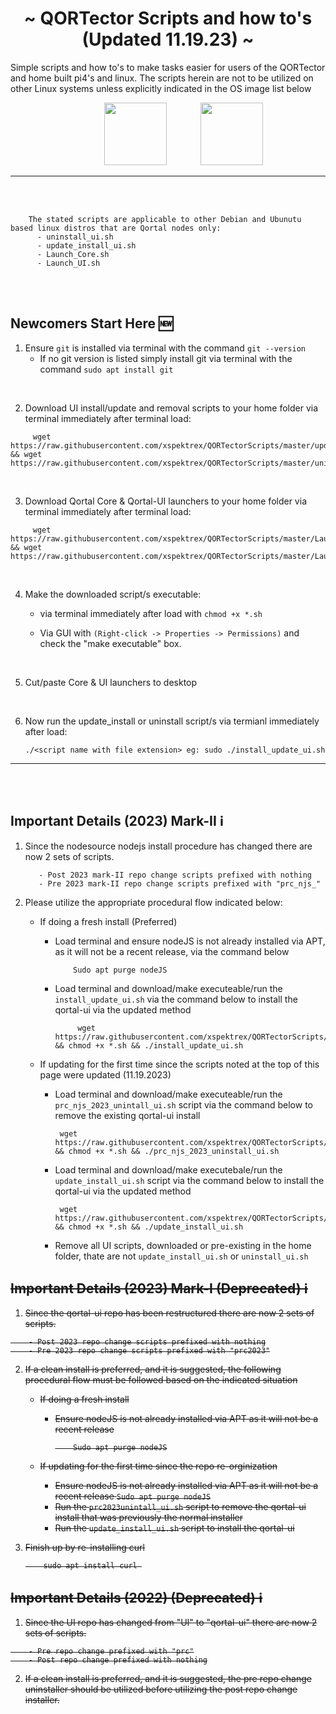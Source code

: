 
<h1 align="center">
~ QORTector Scripts and how to's (Updated 11.19.23) ~
</h1>

<p>
Simple scripts and how to's to make tasks easier for users of the QORTector and home built pi4's and linux.
The scripts herein are not to be utilized on other Linux systems unless explicitly indicated in the OS image list below
</p>
<p align="center">
<img src="https://seeklogo.com/images/D/debian-logo-0BECE23D11-seeklogo.com.png" width="100" hspace="50" />
<img src="https://seeklogo.com/images/U/ubuntu-logo-7F6533BEF8-seeklogo.com.png" width="100" />
</p>

---
<br><br>
```
    The stated scripts are applicable to other Debian and Ubunutu based linux distros that are Qortal nodes only:
      - uninstall_ui.sh
      - update_install_ui.sh
      - Launch_Core.sh
      - Launch_UI.sh
```
<br><br>
## Newcomers Start Here 🆕

1. Ensure `git` is installed via terminal with the command `git --version`
    - If no git version is listed simply install git via terminal with the command `sudo apt install git`
      
<br>

2. Download UI install/update and removal scripts to your home folder via terminal immediately after terminal load:
```
     wget https://raw.githubusercontent.com/xspektrex/QORTectorScripts/master/update_install_ui.sh && wget https://raw.githubusercontent.com/xspektrex/QORTectorScripts/master/uninstall_ui.sh
```
<br>

3. Download Qortal Core & Qortal-UI launchers to your home folder via terminal immediately after terminal load:
```
     wget https://raw.githubusercontent.com/xspektrex/QORTectorScripts/master/Launch_Core.sh && wget https://raw.githubusercontent.com/xspektrex/QORTectorScripts/master/Launch_UI.sh
```
<br>

4. Make the downloaded script/s executable:

    - via terminal immediately after load with  `chmod +x *.sh`

    - Via GUI with  `(Right-click -> Properties -> Permissions)` and check the "make executable" box.
<br>

5. Cut/paste Core & UI launchers to desktop
<br>

6. Now run the update_install or uninstall script/s via termianl immediately after load:
   ```
   ./<script name with file extension> eg: sudo ./install_update_ui.sh
   ```
---
<br><br>
## Important Details (2023) Mark-II ℹ️

1. Since the nodesource nodejs install procedure has changed there are now 2 sets of scripts.

    ```
       - Post 2023 mark-II repo change scripts prefixed with nothing
       - Pre 2023 mark-II repo change scripts prefixed with "prc_njs_"
    ```

3.  Please utilize the appropriate procedural flow indicated below:
    - If doing a fresh install (Preferred)
        - Load terminal and ensure nodeJS is not already installed via APT, as it will not be a recent release, via the command below
           ```
               Sudo apt purge nodeJS
           ```
       - Load terminal and download/make executeable/run the `install_update_ui.sh` via the command below to install the qortal-ui via the updated method
         ```
              wget https://raw.githubusercontent.com/xspektrex/QORTectorScripts/master/install_update_ui.sh && chmod +x *.sh && ./install_update_ui.sh
         ```
      
    - If updating for the first time since the scripts noted at the top of this page were updated (11.19.2023)
        - Load terminal and download/make executeable/run the `prc_njs_2023_unintall_ui.sh` script via the command below to remove the existing qortal-ui install
             ```
              wget https://raw.githubusercontent.com/xspektrex/QORTectorScripts/master/prc_njs_2023_uninstall_ui.sh && chmod +x *.sh && ./prc_njs_2023_uninstall_ui.sh
             ```
        - Load terminal and download/make executebale/run the `update_install_ui.sh` script via the command below to install the qortal-ui via the updated method
             ```
              wget https://raw.githubusercontent.com/xspektrex/QORTectorScripts/master/update_install_ui.sh && chmod +x *.sh && ./update_install_ui.sh
             ```
        - Remove all UI scripts, downloaded or pre-existing in the home folder, thate are not `update_install_ui.sh` or `uninstall_ui.sh`

## <strike>Important Details (2023) Mark-I (Deprecated) ℹ️

1. Since the qortal-ui repo has been restructured there are now 2 sets of scripts.

```
    - Post 2023 repo change scripts prefixed with nothing
    - Pre 2023 repo change scripts prefixed with "prc2023"
```

2.  If a clean install is preferred, and it is suggested, the following procedural flow must be followed based on the indicated situation
    - If doing a fresh install 
        - Ensure nodeJS is not already installed via APT as it will not be a recent release
           ```
               Sudo apt purge nodeJS
           ```
      
    - If updating for the first time since the repo re-orginization
        - Ensure nodeJS is not already installed via APT as it will not be a recent release
              ```
                Sudo apt purge nodeJS
              ```
        - Run the `prc2023unintall_ui.sh` script to remove the qortal-ui install that was previously the normal installer
        - Run the `update_install_ui.sh` script to install the qortal-ui
        
3. Finish up by re-installing curl
   
           sudo apt install curl 


    
## Important Details (2022) (Deprecated) ℹ️

1. Since the UI repo has changed from "UI" to "qortal-ui" there are now 2 sets of scripts.

```
    - Pre repo change prefixed with "prc"
    - Post repo change prefixed with nothing
```
    
2.  If a clean install is preferred, and it is suggested, the pre repo change uninstaller should be utilized before utilizing the post repo change installer.

